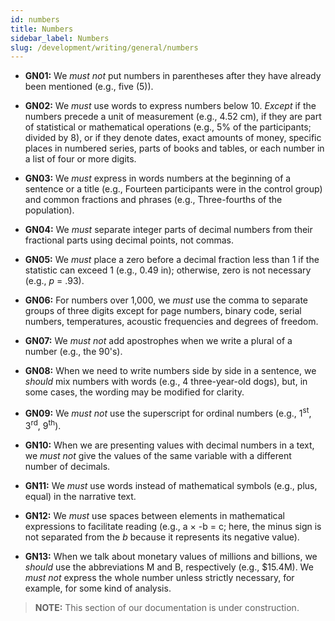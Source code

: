 ```yaml
---
id: numbers
title: Numbers
sidebar_label: Numbers
slug: /development/writing/general/numbers
---
```


* **GN01:** We *must not* put numbers in parentheses
  after they have already been mentioned (e.g., five (5)).

* **GN02:** We *must* use words to express numbers below 10.
  *Except* if the numbers precede a unit of measurement (e.g., 4.52 cm),
  if they are part of statistical or mathematical operations
  (e.g., 5% of the participants; divided by 8),
  or if they denote dates, exact amounts of money,
  specific places in numbered series, parts of books and tables,
  or each number in a list of four or more digits.

* **GN03:** We *must* express in words
  numbers at the beginning of a sentence or a title
  (e.g., Fourteen participants were in the control group)
  and common fractions and phrases
  (e.g., Three-fourths of the population).

* **GN04:** We *must* separate integer parts of decimal numbers
  from their fractional parts
  using decimal points, not commas.

* **GN05:** We *must* place a zero before a decimal fraction less than 1
  if the statistic can exceed 1 (e.g., 0.49 in);
  otherwise, zero is not necessary (e.g., *p* = .93).

* **GN06:** For numbers over 1,000,
  we *must* use the comma to separate groups of three digits
  except for page numbers, binary code, serial numbers, temperatures,
  acoustic frequencies and degrees of freedom.

* **GN07:** We *must not* add apostrophes
  when we write a plural of a number (e.g., the 90's).

* **GN08:** When we need to write numbers side by side in a sentence,
  we *should* mix numbers with words (e.g., 4 three-year-old dogs),
  but, in some cases, the wording may be modified for clarity.

* **GN09:** We *must not* use the superscript
  for ordinal numbers (e.g., 1<sup>st</sup>, 3<sup>rd</sup>, 9<sup>th</sup>).

* **GN10:** When we are presenting values with decimal numbers in a text,
  we *must not* give the values of the same variable
  with a different number of decimals.

* **GN11:** We *must* use words instead of mathematical symbols
  (e.g., plus, equal) in the narrative text.

* **GN12:** We *must* use spaces between elements in mathematical expressions
  to facilitate reading (e.g., a × -b = c;
  here, the minus sign is not separated from the *b*
  because it represents its negative value).

* **GN13:** When we talk about monetary values of millions and billions,
  we *should* use the abbreviations M and B, respectively (e.g., $15.4M).
  We *must not* express the whole number unless strictly necessary,
  for example, for some kind of analysis.

> **NOTE:**
> This section of our documentation is under construction.
